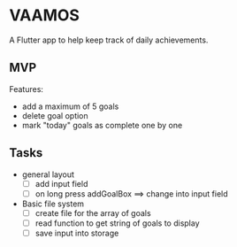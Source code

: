 # VAAMOS

A Flutter app to help keep track of daily achievements.

## MVP

Features:

- add a maximum of 5 goals
- delete goal option
- mark "today" goals as complete one by one

## Tasks

- general layout
  - [ ] add input field
  - [ ] on long press addGoalBox ==> change into input field

- Basic file system
  - [ ] create file for the array of goals
  - [ ] read function to get string of goals to display
  - [ ] save input into storage
